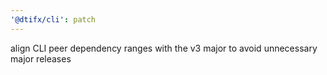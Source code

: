 ```yaml
---
'@dtifx/cli': patch
---
```


align CLI peer dependency ranges with the v3 major to avoid unnecessary major releases
